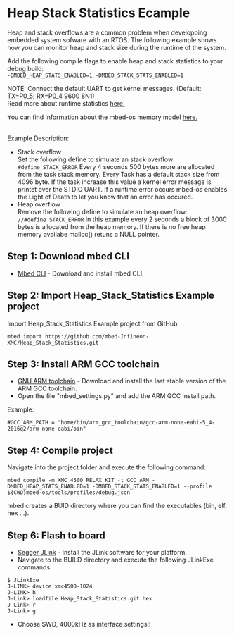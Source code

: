 # Heap Stack Statistics Ecample

Heap and stack overflows are a common problem when developping embedded system sofware with an RTOS.
The following example shows how you can monitor heap and stack size during the runtime of the system.

Add the following compile flags to enable heap and stack statistics to your debug build:<br />
`-DMBED_HEAP_STATS_ENABLED=1 -DMBED_STACK_STATS_ENABLED=1`

NOTE: Connect the default UART to get kernel messages. (Default: TX=P0_5; RX=P0_4 9600 8N1)<br />
Read more about runtime statistics [here.](https://docs.mbed.com/docs/mbed-os-handbook/en/latest/advanced/runtime_stats/)<br />

You can find information about the mbed-os memory model [here.](https://os.mbed.com/docs/v5.7/reference/memory.html)<br /><br />

Example Description:
* Stack overflow<br />
Set the following define to simulate an stack overflow:<br />
`#define STACK_ERROR`
Every 4 seconds 500 bytes more are allocated from the task stack memory. Every Task has a default stack size from 4096 byte.
If the task increase this value a kernel error message is printet over the STDIO UART. 
If a runtime error occurs mbed-os enables the Light of Death to let you know that an error has occured.
* Heap overflow<br />
Remove the following define to simulate an heap overflow:<br />
`//#define STACK_ERROR`
In this example every 2 seconds a block of 3000 bytes is allocated from the heap memory. If there is no free heap memory availabe malloc() retuns a NULL pointer.

## Step 1: Download mbed CLI

* [Mbed CLI](https://docs.mbed.com/docs/mbed-os-handbook/en/latest/dev_tools/cli/#installing-mbed-cli) - Download and install mbed CLI.

## Step 2: Import Heap_Stack_Statistics Example project

Import Heap_Stack_Statistics Example project from GitHub.

```
mbed import https://github.com/mbed-Infineon-XMC/Heap_Stack_Statistics.git
```

## Step 3: Install ARM GCC toolchain

* [GNU ARM toolchain](https://launchpad.net/gcc-arm-embedded) - Download and install the last stable version of the ARM GCC toolchain.
* Open the file "mbed_settings.py" and add the ARM GCC install path.

Example:
```
#GCC_ARM_PATH = "home/bin/arm_gcc_toolchain/gcc-arm-none-eabi-5_4-2016q2/arm-none-eabi/bin"
```

## Step 4: Compile project

Navigate into the project folder and execute the following command:
```
mbed compile -m XMC_4500_RELAX_KIT -t GCC_ARM -DMBED_HEAP_STATS_ENABLED=1 -DMBED_STACK_STATS_ENABLED=1 --profile ${CWD}mbed-os/tools/profiles/debug.json
```
mbed creates a BUID directory where you can find the executables (bin, elf, hex ...).

## Step 6: Flash to board

* [Segger JLink](https://www.segger.com/downloads/jlink) - Install the JLink software for your platform.
* Navigate to the BUILD directory and execute the following JLinkExe commands.
```
$ JLinkExe
J-LINK> device xmc4500-1024
J-LINK> h
J-Link> loadfile Heap_Stack_Statistics.git.hex
J-Link> r
J-Link> g
```
* Choose SWD, 4000kHz as interface settings!!

